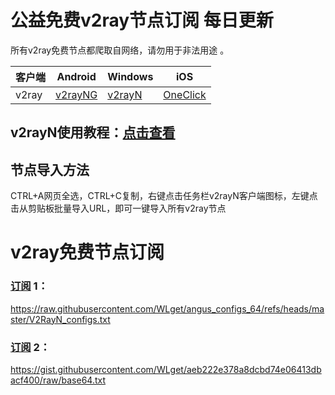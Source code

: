 # 公益免费v2ray节点订阅  每日更新
所有v2ray免费节点都爬取自网络，请勿用于非法用途 。

|  客户端  | Android  | Windows  | iOS  |
|  ----  | ----   | ----  |----  |
| v2ray  | [v2rayNG](https://v2rayng100.com/) | [v2rayN](https://v2rayn100.com/) | [OneClick]() |
## v2rayN使用教程：[点击查看](https://v2rayn100.com/) 

## 节点导入方法  
CTRL+A网页全选，CTRL+C复制，右键点击任务栏v2rayN客户端图标，左键点击从剪贴板批量导入URL，即可一键导入所有v2ray节点  

# v2ray免费节点订阅  
### [订阅]() 1：
https://raw.githubusercontent.com/WLget/angus_configs_64/refs/heads/master/V2RayN_configs.txt

### [订阅]() 2：
https://gist.githubusercontent.com/WLget/aeb222e378a8dcbd74e06413dbacf400/raw/base64.txt
